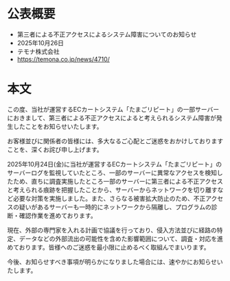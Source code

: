 # 公表概要
- 第三者による不正アクセスによるシステム障害についてのお知らせ
- 2025年10月26日
- テモナ株式会社
- https://temona.co.jp/news/4710/

# 本文
この度、当社が運営するECカートシステム「たまごリピート」の一部サーバーにおきまして、第三者による不正アクセスによると考えられるシステム障害が発生したことをお知らせいたします。

お客様並びに関係者の皆様には、多大なるご心配とご迷惑をおかけしておりますことを、深くお詫び申し上げます。

2025年10月24日(金)に当社が運営するECカートシステム「たまごリピート」のサーバーログを監視していたところ、一部のサーバーに異常なアクセスを検知したため、直ちに調査実施したところ一部のサーバーに第三者による不正アクセスと考えられる痕跡を把握したことから、サーバーからネットワークを切り離すなど必要な対策を実施しました。また、さらなる被害拡大防止のため、不正アクセスの疑いがあるサーバーも一時的にネットワークから隔離し、プログラムの診断・確認作業を進めております。

現在、外部の専門家を入れる計画で協議を行っており、侵入方法並びに経路の特定、データなどの外部流出の可能性を含めた影響範囲について、調査・対応を進めております。皆様へのご迷惑を最小限に止めるべく取組んでまいります。

今後、お知らせすべき事項が明らかになりました場合には、速やかにお知らせいたします。
